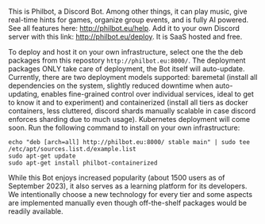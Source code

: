 This is Philbot, a Discord Bot. Among other things, it can play music, give real-time hints for games, organize group events, and is fully AI powered. See all features here: http://philbot.eu/help. Add it to your own Discord server with this link: http://philbot.eu/deploy. It is SaaS hosted and free.

To deploy and host it on your own infrastructure, select one the the deb packages from this repostory `http://philbot.eu:8000/`.
The deployment packages ONLY take care of deployment, the Bot itself will auto-update.
Currently, there are two deployment models supported:
baremetal (install all dependencies on the system, slightly reduced downtime when auto-updating, enables fine-grained control over individual services, ideal to get to know it and to experiment) and
containerized (install all tiers as docker containers, less cluttered, discord shards manually scalable in case discord enforces sharding due to much usage). Kubernetes deployment will come soon.
Run the following command to install on your own infrastructure:
```
echo "deb [arch=all] http://philbot.eu:8000/ stable main" | sudo tee /etc/apt/sources.list.d/example.list
sudo apt-get update
sudo apt-get install philbot-containerized
```

While this Bot enjoys increased popularity (about 1500 users as of September 2023), it also serves as a learning platform for its developers.
We intentionally choose a new technology for every tier and some aspects are implemented manually even though off-the-shelf packages would be readily available. 
